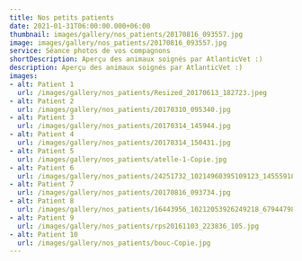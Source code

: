```yaml
---
title: Nos petits patients
date: 2021-01-31T06:00:00.000+06:00
thumbnail: images/gallery/nos_patients/20170816_093557.jpg
image: images/gallery/nos_patients/20170816_093557.jpg
service: Séance photos de vos compagnons 
shortDescription: Aperçu des animaux soignés par AtlanticVet :)
description: Aperçu des animaux soignés par AtlanticVet :)
images: 
- alt: Patient 1
  url: /images/gallery/nos_patients/Resized_20170613_182723.jpeg
- alt: Patient 2
  url: /images/gallery/nos_patients/20170310_095340.jpg
- alt: Patient 3
  url: /images/gallery/nos_patients/20170314_145944.jpg
- alt: Patient 4
  url: /images/gallery/nos_patients/20170314_150431.jpg
- alt: Patient 5
  url: /images/gallery/nos_patients/atelle-1-Copie.jpg
- alt: Patient 6
  url: /images/gallery/nos_patients/24251732_10214960395109123_1455591808_n.jpg
- alt: Patient 7
  url: /images/gallery/nos_patients/20170816_093734.jpg
- alt: Patient 8
  url: /images/gallery/nos_patients/16443956_10212053926249218_679447985_o.jpg
- alt: Patient 9
  url: /images/gallery/nos_patients/rps20161103_223836_105.jpg
- alt: Patient 10
  url: /images/gallery/nos_patients/bouc-Copie.jpg
---
```



